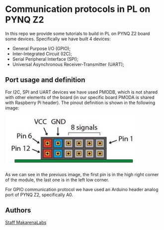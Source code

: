 # Communication protocols in PL on PYNQ Z2

In this repo we provide some tutorials to build in PL on PYNQ Z2 board some devices. Specifically we have built 4 devices:
 - General Purpose I/O (GPIO);
 - Inter-Integrated Circuit (I2C);
 - Serial Peripheral Interface (SPI);
 - Universal Asynchronous Receiver-Transmitter (UART);

## Port usage and definition

For I2C, SPI and UART devices we have used PMODB, which is not shared with other elements of the board (in our specific board PMODA is shared with Raspberry Pi header). The pinout definition is shown in the following image:

![PMODB pins](pmodb.png)

As we can see in the previuos image, the first pin is in the high right corner of the module, the last one is in the left low corner.

For GPIO communication protocol we have used an Arduino header analog port of PYNQ Z2, specifically A0.

## Authors
[Staff MakarenaLabs](mailto:staff@makarenalabs.com)
